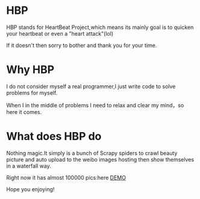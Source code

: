 # HBP

HBP stands for HeartBeat Project,which means its mainly goal is to quicken your heartbeat or even a "heart attack"(lol)

If it doesn't then sorry to bother and thank you for your time.

# Why HBP

 I do not consider myself a real programmer,I just write code to solve problems for myself.
 
 When I in the middle of problems I need to relax and clear my mind，so here it comes.
 
 # What does HBP do
 
 Nothing magic.It simply is a bunch of Scrapy spiders to crawl beauty picture and auto upload to the weibo images hosting then show themselves in a waterfall way.
 
 Right now it has almost 100000 pics:here [DEMO](https://wuwayne.github.io/HBP/)
 
 Hope you enjoying!
